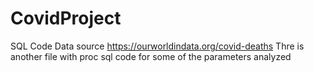 # CovidProject
SQL Code
Data source https://ourworldindata.org/covid-deaths
Thre is another file with proc sql code for some of the parameters analyzed
